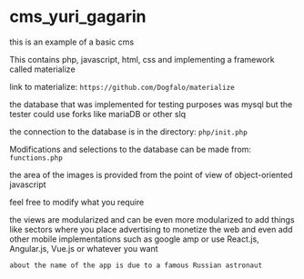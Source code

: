 # cms_yuri_gagarin

this is an example of a basic cms

This contains php, javascript, html, css and implementing a framework called materialize

link to materialize: `https://github.com/Dogfalo/materialize`

the database that was implemented for testing purposes was mysql but the tester could use forks like mariaDB or other slq


the connection to the database is in the directory: `php/init.php`

Modifications and selections to the database can be made from: `functions.php`


the area of the images is provided from the point of view of object-oriented javascript

feel free to modify what you require

the views are modularized and can be even more modularized to add things like sectors where you place advertising to monetize the web and even add other mobile implementations such as google amp or use React.js, Angular.js, Vue.js or whatever you want

``about the name of the app is due to a famous Russian astronaut``


